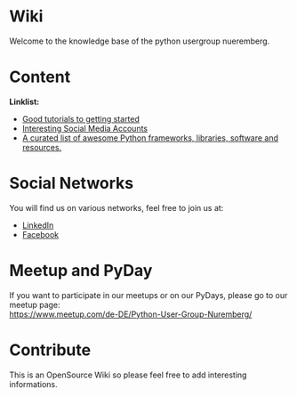 # Wiki
Welcome to the knowledge base of the python usergroup nueremberg.

# Content
**Linklist:**
* <a href="linklist/getting-started.md">Good tutorials to getting started</a>
* <a href="linklist/social_media.md">Interesting Social Media Accounts</a>
* <a href="https://github.com/vinta/awesome-python">A curated list of awesome Python frameworks, libraries, software and resources.</a>

# Social Networks
You will find us on various networks, feel free to join us  at:
* <a href="https://www.linkedin.com/groups/8886319/">LinkedIn</a>
* <a href="https://www.facebook.com/groups/173887097324955/?ref=bookmarks">Facebook</a>

# Meetup and PyDay
If you want to participate in our meetups or on our PyDays, please go to our meetup page:<br>
https://www.meetup.com/de-DE/Python-User-Group-Nuremberg/

# Contribute
This is an OpenSource Wiki so please feel free to add interesting informations.
